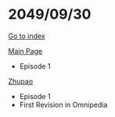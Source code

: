 # 2049/09/30

[Go to index](/README.md "Go to index")

[Main Page](https://omnipedia.app/wiki/2049/09/30/Main_Page "Main Page")
- Episode 1

[Zhupao](https://omnipedia.app/wiki/2049/09/30/Zhupao "Zhupao")
- Episode 1
- First Revision in Omnipedia
